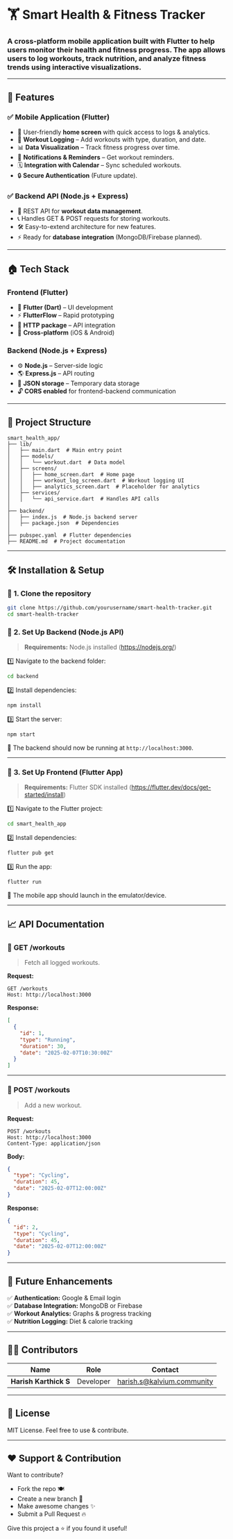 # 🏋️ Smart Health & Fitness Tracker  

### A cross-platform mobile application built with **Flutter** to help users monitor their health and fitness progress. The app allows users to log workouts, track nutrition, and analyze fitness trends using interactive visualizations.  

---

## 🚀 Features  

### ✅ **Mobile Application (Flutter)**
- 🌟 User-friendly **home screen** with quick access to logs & analytics.
- 🏈 **Workout Logging** – Add workouts with type, duration, and date.
- 📊 **Data Visualization** – Track fitness progress over time.
- 📢 **Notifications & Reminders** – Get workout reminders.
- 🗓 **Integration with Calendar** – Sync scheduled workouts.
- 🔒 **Secure Authentication** (Future update).

### ✅ **Backend API (Node.js + Express)**
- 🔄 REST API for **workout data management**.
- 📞 Handles GET & POST requests for storing workouts.
- 🛠️ Easy-to-extend architecture for new features.
- ⚡ Ready for **database integration** (MongoDB/Firebase planned).

---

## 🏠 **Tech Stack**  

### **Frontend (Flutter)**
- 🎨 **Flutter (Dart)** – UI development  
- ⚡ **FlutterFlow** – Rapid prototyping  
- 🔄 **HTTP package** – API integration  
- 📱 **Cross-platform** (iOS & Android)  

### **Backend (Node.js + Express)**
- ⚙️ **Node.js** – Server-side logic  
- 🌎 **Express.js** – API routing  
- 📄 **JSON storage** – Temporary data storage  
- 🔓 **CORS enabled** for frontend-backend communication  

---

## 🏢 **Project Structure**  

```
smart_health_app/  
├── lib/  
│   ├── main.dart  # Main entry point  
│   ├── models/  
│   │   └── workout.dart  # Data model  
│   ├── screens/  
│   │   ├── home_screen.dart  # Home page  
│   │   ├── workout_log_screen.dart  # Workout logging UI  
│   │   ├── analytics_screen.dart  # Placeholder for analytics  
│   ├── services/  
│   │   └── api_service.dart  # Handles API calls  
│  
├── backend/  
│   ├── index.js  # Node.js backend server  
│   ├── package.json  # Dependencies  
│  
├── pubspec.yaml  # Flutter dependencies  
├── README.md  # Project documentation  
```

---

## 🛠️ **Installation & Setup**  

### 🔹 **1. Clone the repository**  
```bash
git clone https://github.com/yourusername/smart-health-tracker.git
cd smart-health-tracker
```

### 🔹 **2. Set Up Backend (Node.js API)**
> **Requirements:** Node.js installed (https://nodejs.org/)  

1️⃣ Navigate to the backend folder:
```bash
cd backend
```
2️⃣ Install dependencies:
```bash
npm install
```
3️⃣ Start the server:
```bash
npm start
```
🚀 The backend should now be running at `http://localhost:3000`.

---

### 🔹 **3. Set Up Frontend (Flutter App)**
> **Requirements:** Flutter SDK installed (https://flutter.dev/docs/get-started/install)  

1️⃣ Navigate to the Flutter project:
```bash
cd smart_health_app
```
2️⃣ Install dependencies:
```bash
flutter pub get
```
3️⃣ Run the app:
```bash
flutter run
```
📱 The mobile app should launch in the emulator/device.

---

## 📈 **API Documentation**  

### 📌 **GET /workouts**
> Fetch all logged workouts.  

**Request:**  
```http
GET /workouts
Host: http://localhost:3000
```

**Response:**  
```json
[
  {
    "id": 1,
    "type": "Running",
    "duration": 30,
    "date": "2025-02-07T10:30:00Z"
  }
]
```

---

### 📌 **POST /workouts**
> Add a new workout.  

**Request:**  
```http
POST /workouts
Host: http://localhost:3000
Content-Type: application/json
```
**Body:**
```json
{
  "type": "Cycling",
  "duration": 45,
  "date": "2025-02-07T12:00:00Z"
}
```

**Response:**  
```json
{
  "id": 2,
  "type": "Cycling",
  "duration": 45,
  "date": "2025-02-07T12:00:00Z"
}
```

---

## 🔗 **Future Enhancements**
✅ **Authentication:** Google & Email login  
✅ **Database Integration:** MongoDB or Firebase  
✅ **Workout Analytics:** Graphs & progress tracking  
✅ **Nutrition Logging:** Diet & calorie tracking  

---

## 👨‍💻 **Contributors**  

| Name        | Role           | Contact                 |
|-------------|--------------|-------------------------|
| **Harish Karthick S**  | Developer  | harish.s@kalvium.community |


---

## 🐝 **License**
MIT License. Feel free to use & contribute.

---

## ❤️ **Support & Contribution**
Want to contribute?  
- Fork the repo 🍽️  
- Create a new branch 🌿  
- Make awesome changes ✨  
- Submit a Pull Request 🔥  

Give this project a ⭐ if you found it useful!  

